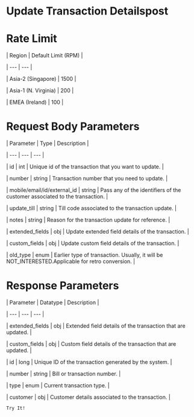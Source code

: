 # Update Transaction Detailspost

# Rate Limit

| Region | Default Limit (RPM) |

| --- | --- |

| Asia-2 (Singapore) | 1500 |

| Asia-1 (N. Virginia) | 200 |

| EMEA (Ireland) | 100 |



# Request Body Parameters

| Parameter | Type | Description |

| --- | --- | --- |

| id | int | Unique id of the transaction that you want to update. |

| number | string | Transaction number that you need to update. |

| mobile/email/id/external_id | string | Pass any of the identifiers of the customer associated to the transaction. |

| update_till | string | Till code associated to the transaction update. |

| notes | string | Reason for the transaction update for reference. |

| extended_fields | obj | Update extended field details of the transaction. |

| custom_fields | obj | Update custom field details of the transaction. |

| old_type | enum | Earlier type of transaction. Usually, it will be NOT_INTERESTED.Applicable for retro conversion. |



# Response Parameters

| Parameter | Datatype | Description |

| --- | --- | --- |

| extended_fields | obj | Extended field details  of the transaction that are updated. |

| custom_fields | obj | Custom field details of the transaction that are updated. |

| id | long | Unique ID of the transaction generated by the system. |

| number | string | Bill or transaction number. |

| type | enum | Current transaction type. |

| customer | obj | Customer details associated to the transaction. |



`Try It!`